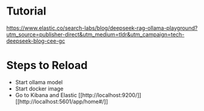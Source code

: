 # Tutorial
https://www.elastic.co/search-labs/blog/deepseek-rag-ollama-playground?utm_source=publisher-direct&utm_medium=tldr&utm_campaign=tech-deepseek-blog-cee-gc

# Steps to Reload
* Start ollama model
* Start docker image
* Go to Kibana and Elastic
[[http://localhost:9200/]]
[[http://localhost:5601/app/home#/]]